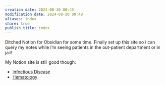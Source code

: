 ```yaml
---
creation date: 2024-08-30 00:45
modification date: 2024-08-30 00:48
aliases: index
share: true
publish_title: index
---
```

Ditched Notion for Obsidian for some time. Finally set up this site so I can query my notes while I’m seeing patients in the out-patient department or in jail!  
  
My Notion site is still good though:   
- [Infectious Disease](https://didiowen.notion.site/336e4bf161d347f1a4ef74a78c55aade?v=1c01c8b26b084d9d92605f5ded2f27ce&pvs=74)  
- [Hematology](https://didiowen.notion.site/Hematology-b1a003097226464d9b6e861560fe7dc7?pvs=74)